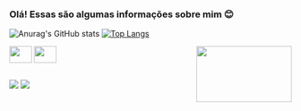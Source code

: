 ### Olá! Essas são algumas informações sobre mim 😊

![Anurag's GitHub stats](https://github-readme-stats.vercel.app/api?username=barbiism&show_icons=true&theme=tokyonight) [![Top Langs](https://github-readme-stats.vercel.app/api/top-langs/?username=barbiism&layout=compact&show_icons=true&theme=tokyonight)](https://github.com/anuraghazra/github-readme-stats)

  <img align="center" height="30" width="40" src="https://cdn.jsdelivr.net/gh/devicons/devicon/icons/javascript/javascript-original.svg" /> <img align="center" height="30" width="40" src="https://cdn.jsdelivr.net/gh/devicons/devicon/icons/typescript/typescript-original.svg" /> <img align="right" height="100" width="170" src="http://mgl.skyrock.net/art/SHAR.1975.421.2.gif">
  
  
  ##
  
  <div>
     <a href="https://www.instagram.com/barbms/" target="_blank"><img src="https://img.shields.io/badge/Instagram-E4405F?style=for-the-badge&logo=instagram&logoColor=white" target="_blank"></a>
   <a href="https://www.linkedin.com/in/bárbara-marçal-5b1364181/" target="_blank"><img src="https://img.shields.io/badge/LinkedIn-0077B5?style=for-the-badge&logo=linkedin&logoColor=white" target="_blank"></a>
    </div>
          
          
          
          
